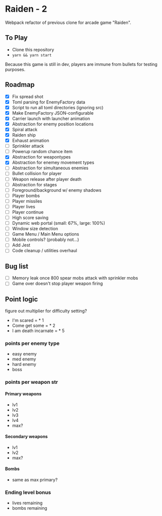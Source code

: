 # Raiden - 2

Webpack refactor of previous clone for arcade game "Raiden".

## To Play

- Clone this repository
- `yarn && yarn start`

Because this game is still in dev, players are immune from bullets for testing purposes.

## Roadmap

- [x] Fix spread shot
- [x] Toml parsing for EnemyFactory data
- [x] Script to run all toml directories (ignoring src)
- [x] Make EnemyFactory JSON-configurable
- [x] Carrier launch with launcher animation
- [x] Abstraction for enemy position locations
- [x] Spiral attack
- [x] Raiden ship
- [x] Exhaust animation
- [ ] Sprinkler attack
- [ ] Powerup random chance item
- [x] Abstraction for weapontypes
- [x] Abstraction for enemey movement types
- [ ] Abstraction for simultaneous enemies
- [ ] Bullet collision for player
- [ ] Weapon release after player death
- [ ] Abstraction for stages
- [ ] Foreground/background w/ enemy shadows
- [ ] Player bombs
- [ ] Player missiles
- [ ] Player lives
- [ ] Player continue
- [ ] High score saving
- [ ] Dynamic web portal (small: 67%, large: 100%)
- [ ] Window size detection
- [ ] Game Menu / Main Menu options
- [ ] Mobile controls? (probably not...)
- [ ] Add Jest
- [ ] Code cleanup / utilities overhaul

## Bug list

- [ ] Memory leak once 800 spear mobs attack with sprinkler mobs
- [ ] Game over doesn't stop player weapon firing

## Point logic

figure out multiplier for difficulty setting?

- I'm scared = \* 1
- Come get some = \* 2
- I am death incarnate = \* 5

### points per enemy type

- easy enemy
- med enemy
- hard enemy
- boss

### points per weapon str

#### Primary weapons

- lv1
- lv2
- lv3
- lv4
- max?

#### Secondary weapons

- lv1
- lv2
- max?

#### Bombs

- same as max primary?

### Ending level bonus

- lives remaining
- bombs remaining
